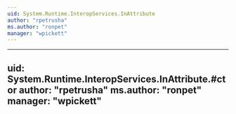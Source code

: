 ```yaml
---
uid: System.Runtime.InteropServices.InAttribute
author: "rpetrusha"
ms.author: "ronpet"
manager: "wpickett"
---
```


---
uid: System.Runtime.InteropServices.InAttribute.#ctor
author: "rpetrusha"
ms.author: "ronpet"
manager: "wpickett"
---

